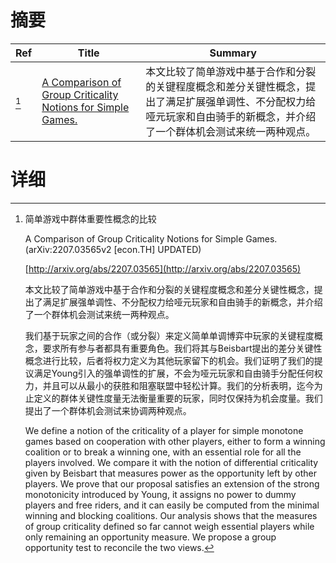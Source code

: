 # 摘要

| Ref | Title | Summary |
| --- | --- | --- |
| [^1] | [A Comparison of Group Criticality Notions for Simple Games.](http://arxiv.org/abs/2207.03565) | 本文比较了简单游戏中基于合作和分裂的关键程度概念和差分关键性概念，提出了满足扩展强单调性、不分配权力给哑元玩家和自由骑手的新概念，并介绍了一个群体机会测试来统一两种观点。 |

# 详细

[^1]: 简单游戏中群体重要性概念的比较

    A Comparison of Group Criticality Notions for Simple Games. (arXiv:2207.03565v2 [econ.TH] UPDATED)

    [http://arxiv.org/abs/2207.03565](http://arxiv.org/abs/2207.03565)

    本文比较了简单游戏中基于合作和分裂的关键程度概念和差分关键性概念，提出了满足扩展强单调性、不分配权力给哑元玩家和自由骑手的新概念，并介绍了一个群体机会测试来统一两种观点。

    

    我们基于玩家之间的合作（或分裂）来定义简单单调博弈中玩家的关键程度概念，要求所有参与者都具有重要角色。我们将其与Beisbart提出的差分关键性概念进行比较，后者将权力定义为其他玩家留下的机会。我们证明了我们的提议满足Young引入的强单调性的扩展，不会为哑元玩家和自由骑手分配任何权力，并且可以从最小的获胜和阻塞联盟中轻松计算。我们的分析表明，迄今为止定义的群体关键性度量无法衡量重要的玩家，同时仅保持为机会度量。我们提出了一个群体机会测试来协调两种观点。

    We define a notion of the criticality of a player for simple monotone games based on cooperation with other players, either to form a winning coalition or to break a winning one, with an essential role for all the players involved. We compare it with the notion of differential criticality given by Beisbart that measures power as the opportunity left by other players.  We prove that our proposal satisfies an extension of the strong monotonicity introduced by Young, it assigns no power to dummy players and free riders, and it can easily be computed from the minimal winning and blocking coalitions. Our analysis shows that the measures of group criticality defined so far cannot weigh essential players while only remaining an opportunity measure. We propose a group opportunity test to reconcile the two views.
    

